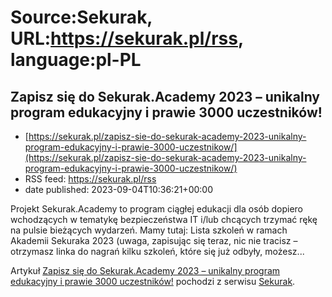 # Source:Sekurak, URL:https://sekurak.pl/rss, language:pl-PL

## Zapisz się do Sekurak.Academy 2023 – unikalny program edukacyjny i prawie 3000 uczestników!
 - [https://sekurak.pl/zapisz-sie-do-sekurak-academy-2023-unikalny-program-edukacyjny-i-prawie-3000-uczestnikow/](https://sekurak.pl/zapisz-sie-do-sekurak-academy-2023-unikalny-program-edukacyjny-i-prawie-3000-uczestnikow/)
 - RSS feed: https://sekurak.pl/rss
 - date published: 2023-09-04T10:36:21+00:00

<p>Projekt Sekurak.Academy to program ciągłej edukacji dla osób dopiero wchodzących w tematykę bezpieczeństwa IT i/lub chcących trzymać rękę na pulsie bieżących wydarzeń. Mamy tutaj: Lista szkoleń w ramach Akademii Sekuraka 2023 (uwaga, zapisując się teraz, nic nie tracisz &#8211; otrzymasz linka do nagrań kilku szkoleń, które się już odbyły, możesz...</p>
<p>Artykuł <a href="https://sekurak.pl/zapisz-sie-do-sekurak-academy-2023-unikalny-program-edukacyjny-i-prawie-3000-uczestnikow/" rel="nofollow">Zapisz się do Sekurak.Academy 2023 &#8211; unikalny program edukacyjny i prawie 3000 uczestników!</a> pochodzi z serwisu <a href="https://sekurak.pl" rel="nofollow">Sekurak</a>.</p>

